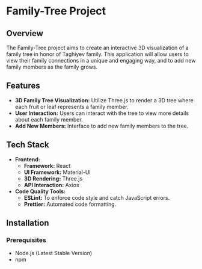 # Family-Tree Project

## Overview
The Family-Tree project aims to create an interactive 3D visualization of a family tree in honor of Taghiyev family. This application will allow users to view their family connections in a unique and engaging way, and to add new family members as the family grows.

## Features
- **3D Family Tree Visualization:** Utilize Three.js to render a 3D tree where each fruit or leaf represents a family member.
- **User Interaction:** Users can interact with the tree to view more details about each family member.
- **Add New Members:** Interface to add new family members to the tree.

## Tech Stack
- **Frontend:**
  - **Framework:** React
  - **UI Framework:** Material-UI
  - **3D Rendering:** Three.js
  - **API Interaction:** Axios
- **Code Quality Tools:**
  - **ESLint:** To enforce code style and catch JavaScript errors.
  - **Prettier:** Automated code formatting.

## Installation

### Prerequisites
- Node.js (Latest Stable Version)
- npm
